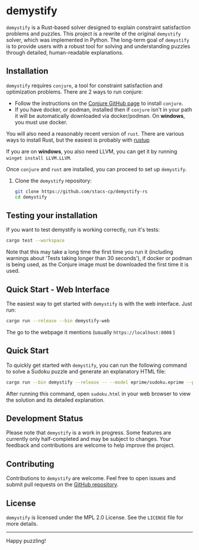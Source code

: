# demystify

`demystify` is a Rust-based solver designed to explain constraint satisfaction problems and puzzles. This project is a rewrite of the original `demystify` solver, which was implemented in Python. The long-term goal of `demystify` is to provide users with a robust tool for solving and understanding puzzles through detailed, human-readable explanations.

## Installation


`demystify` requires `conjure`, a tool for constraint satisfaction and optimization problems. There are 2 ways to run conjure:

* Follow the instructions on the [Conjure GitHub page](https://www.github.com/conjure-cp/conjure) to install `conjure`.
* If you have docker, or podman, installed then if `conjure` isn't in your path it will be automatically downloaded via docker/podman. On **windows**, you must use docker.

You will also need a reasonably recent version of `rust`. There are various ways to install Rust, but the easiest is probably with [rustup](https://rustup.rs/)

If you are on **windows**, you also need LLVM, you can get it by running `winget install LLVM.LLVM`.

Once `conjure` and `rust` are installed, you can proceed to set up `demystify`.

1. Clone the `demystify` repository:
   ```sh
   git clone https://github.com/stacs-cp/demystify-rs
   cd demystify
   ```


## Testing your installation

If you want to test demystify is working correctly, run it's tests:

```sh
cargo test --workspace
```

Note that this may take a long time the first time you run it (including warnings about 'Tests taking longer than 30 seconds'), if docker or podman is being used, as the Conjure image must be downloaded the first time it is used.

## Quick Start - Web Interface

The easiest way to get started with `demystify` is with the web interface. Just run:

```sh
cargo run --release --bin demystify-web
```

The go to the webpage it mentions (usually `https://localhost:8008` )

## Quick Start

To quickly get started with `demystify`, you can run the following command to solve a Sudoku puzzle and generate an explanatory HTML file:

```sh
cargo run --bin demystify --release -- --model eprime/sudoku.eprime --param eprime/sudoku/redditexample.param --html --quick --trace > sudoku.html
```

After running this command, open `sudoku.html` in your web browser to view the solution and its detailed explanation.

## Development Status

Please note that `demystify` is a work in progress. Some features are currently only half-completed and may be subject to changes. Your feedback and contributions are welcome to help improve the project.

## Contributing

Contributions to `demystify` are welcome. Feel free to open issues and submit pull requests on the [GitHub repository](https://github.com/stacs-cp/demystify-rs).

## License

`demystify` is licensed under the MPL 2.0 License. See the `LICENSE` file for more details.

---

Happy puzzling!
